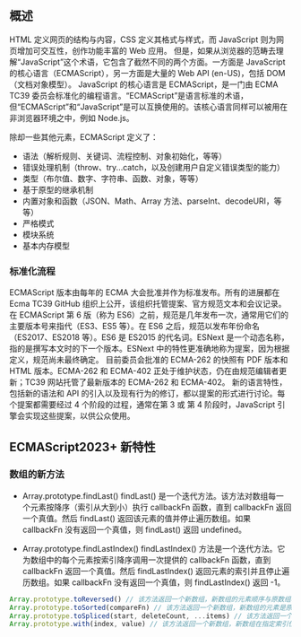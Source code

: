 ## 概述
HTML 定义网页的结构与内容，CSS 定义其格式与样式，而 JavaScript 则为网页增加可交互性，创作功能丰富的 Web 应用。
但是，如果从浏览器的范畴去理解“JavaScript”这个术语，它包含了截然不同的两个方面。一方面是 JavaScript 的核心语言（ECMAScript），另一方面是大量的 Web API (en-US)，包括 DOM（文档对象模型）。
JavaScript 的核心语言是 ECMAScript，是一门由 ECMA TC39 委员会标准化的编程语言。“ECMAScript”是语言标准的术语，但“ECMAScript”和“JavaScript”是可以互换使用的。该核心语言同样可以被用在非浏览器环境之中，例如 Node.js。

除却一些其他元素，ECMAScript 定义了：
- 语法（解析规则、关键词、流程控制、对象初始化，等等）
- 错误处理机制（throw、try...catch，以及创建用户自定义错误类型的能力）
- 类型（布尔值、数字、字符串、函数、对象，等等）
- 基于原型的继承机制
- 内置对象和函数（JSON、Math、Array 方法、parseInt、decodeURI，等等）
- 严格模式
- 模块系统
- 基本内存模型

### 标准化流程
ECMAScript 版本由每年的 ECMA 大会批准并作为标准发布。所有的进展都在 Ecma TC39 GitHub 组织上公开，该组织托管提案、官方规范文本和会议记录。
在 ECMAScript 第 6 版（称为 ES6）之前，规范是几年发布一次，通常用它们的主要版本号来指代（ES3、ES5 等）。在 ES6 之后，规范以发布年份命名（ES2017、ES2018 等）。ES6 是 ES2015 的代名词。ESNext 是一个动态名称，指的是撰写本文时的下一个版本。ESNext 中的特性更准确地称为提案，因为根据定义，规范尚未最终确定。
目前委员会批准的 ECMA-262 的快照有 PDF 版本和 HTML 版本。ECMA-262 和 ECMA-402 正处于维护状态，仍在由规范编辑者更新；TC39 网站托管了最新版本的 ECMA-262 和 ECMA-402。
新的语言特性，包括新的语法和 API 的引入以及现有行为的修订，都以提案的形式进行讨论。每个提案都需要经过 4 个阶段的过程，通常在第 3 或 第 4 阶段时，JavaScript 引擎会实现这些提案，以供公众使用。

## ECMAScript2023+ 新特性

### 数组的新方法

- Array.prototype.findLast()
findLast() 是一个迭代方法。该方法对数组每一个元素按降序（索引从大到小）执行 callbackFn 函数，直到 callbackFn 返回一个真值。然后 findLast() 返回该元素的值并停止遍历数组。如果 callbackFn 没有返回一个真值，则 findLast() 返回 undefined。

- Array.prototype.findLastIndex()
findLastIndex() 方法是一个迭代方法。它为数组中的每个元素按索引降序调用一次提供的 callbackFn 函数，直到 callbackFn 返回一个真值。然后 findLastIndex() 返回元素的索引并且停止遍历数组。如果 callbackFn 没有返回一个真值，则 findLastIndex() 返回 -1。


```js
Array.prototype.toReversed() // 该方法返回一个新数组，新数组的元素顺序与原数组相反。
Array.prototype.toSorted(compareFn) // 该方法返回一个新数组，新数组的元素是原数组元素的排序结果。
Array.prototype.toSpliced(start, deleteCount, ...items) // 该方法返回一个新数组，新数组删除了原数组从指定位置开始的指定数量的元素。
Array.prototype.with(index, value) // 该方法返回一个新数组，新数组在指定索引位置的元素被替换为指定值。
```
